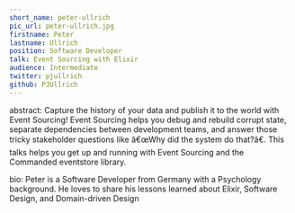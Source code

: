```yaml
---
short_name: peter-ullrich
pic_url: peter-ullrich.jpg
firstname: Peter
lastname: Ullrich
position: Software Developer
talk: Event Sourcing with Elixir
audience: Intermediate
twitter: pjullrich
github: PJUllrich
---
```

abstract: Capture the history of your data and publish it to the world with Event Sourcing! Event Sourcing helps you debug and rebuild corrupt state, separate dependencies between development teams, and answer those tricky stakeholder questions like â€œWhy did the system do that?â€. This talks helps you get up and running with Event Sourcing and the Commanded eventstore library.

bio: Peter is a Software Developer from Germany with a Psychology background. He loves to share his lessons learned about Elixir, Software Design, and Domain-driven Design

